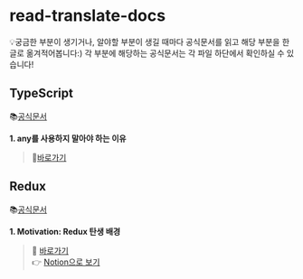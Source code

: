 # read-translate-docs

💡궁금한 부분이 생기거나, 알야할 부분이 생길 때마다 공식문서를 읽고 해당 부분을 한글로 옮겨적어봅니다:)
각 부분에 해당하는 공식문서는 각 파일 하단에서 확인하실 수 있습니다!

## TypeScript
📚[공식문서](https://www.typescriptlang.org/docs/)

**1. any를 사용하지 말아야 하는 이유**
> 📖[바로가기](https://github.com/alyssa1996/read-translate-docs/blob/main/any%EB%A5%BC%20%EC%82%AC%EC%9A%A9%ED%95%98%EC%A7%80%20%EB%A7%90%EC%95%84%EC%95%BC%20%ED%95%98%EB%8A%94%20%EC%9D%B4%EC%9C%A0.md)

## Redux
📚[공식문서](https://redux.js.org/introduction/getting-started)

**1. Motivation: Redux 탄생 배경** <br>
> 📖 [바로가기](https://github.com/alyssa1996/read-translate-docs/blob/main/redux-motivation.md) </br>
  👉 [Notion으로 보기](https://glamorous-cirrus-4ee.notion.site/Redux-Motivation-4aee40f47f234ca98cfa555eacc12400)
